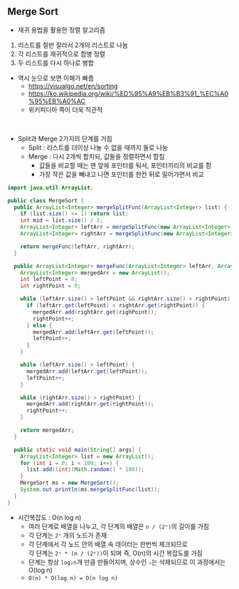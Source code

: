 ## Merge Sort

- 재귀 용법을 활용한 정렬 알고리즘

1. 리스트를 절반 잘라서 2개의 리스트로 나눔
2. 각 리스트를 재귀적으로 합병 정렬
3. 두 리스트를 다시 하나로 병합

- 역시 눈으로 보면 이해가 빠름
  - https://visualgo.net/en/sorting
  - https://ko.wikipedia.org/wiki/%ED%95%A9%EB%B3%91_%EC%A0%95%EB%A0%AC
  - 위키피디아 쪽이 더욱 직관적

<br>

- Split과 Merge 2가지의 단계를 거침
  - Split : 리스트를 더이상 나눌 수 없을 때까지 둘로 나눔
  - Merge : 다시 2개씩 합치되, 값들을 정렬하면서 합침
    - 값들을 비교할 때는 맨 앞에 포인터를 둬서, 포인터끼리의 비교를 함
    - 가장 작은 값을 빼내고 나면 포인터를 한칸 뒤로 밀어가면서 비교

```java
import java.util.ArrayList;

public class MergeSort {
  public ArrayList<Integer> mergeSplitFunc(ArrayList<Integer> list) {
    if (list.size() <= 1) return list;
    int mid = list.size() / 2;
    ArrayList<Integer> leftArr = mergeSplitFunc(new ArrayList<Integer>(list.subList(0, mid)));
    ArrayList<Integer> rightArr = mergeSplitFunc(new ArrayList<Integer>(list.subList(mid, list.size())));

    return mergeFunc(leftArr, rightArr);
  }

  public ArrayList<Integer> mergeFunc(ArrayList<Integer> leftArr, ArrayList<Integer> rightArr) {
    ArrayList<Integer> mergedArr = new ArrayList();
    int leftPoint = 0;
    int rightPoint = 0;

    while (leftArr.size() > leftPoint && rightArr.size() > rightPoint) {
      if (leftArr.get(leftPoint) > rightArr.get(rightPoint)) {
        mergedArr.add(rightArr.get(righPoint));
        rightPoint++;
      } else {
        mergedArr.add(leftArr.get(leftPoint));
        leftPoint++;
      }
    }

    while (leftArr.size() > leftPoint) {
      mergedArr.add(leftArr.get(leftPoint));
      leftPoint++;
    }

    while (rightArr.size() > rightPoint) {
      mergedArr.add(rightArr.get(rightPoint));
      rightPoint++;
    }

    return mergedArr;
  }

  public static void main(String[] args) {
    ArrayList<Integer> list = new ArrayList();
    for (int i = 0; i < 100; i++) {
      list.add((int)(Math.random() * 100));
    }
    MergeSort ms = new MergeSort();
    System.out.println(ms.mergeSplitFunc(list));
  }
}
```

- 시간복잡도 : O(n log n)
  - 여러 단계로 배열을 나누고, 각 단계의 배열은 `n / (2ⁿ)`의 길이를 가짐
  - 각 단계는 `2ⁿ` 개의 노드가 존재
  - 각 단계에서 각 노드 안의 배열 속 데이터는 한번씩 체크되므로<br>각 단계는 `2ⁿ * (n / (2ⁿ))`이 되며 즉, O(n)의 시간 복잡도를 가짐
  - 단계는 항상 `log₂n`개 만큼 만들어지며, 상수인 `₂`는 삭제되므로 이 과정에서는 O(log n)
  - `O(n) * O(log n) = O(n log n)`
